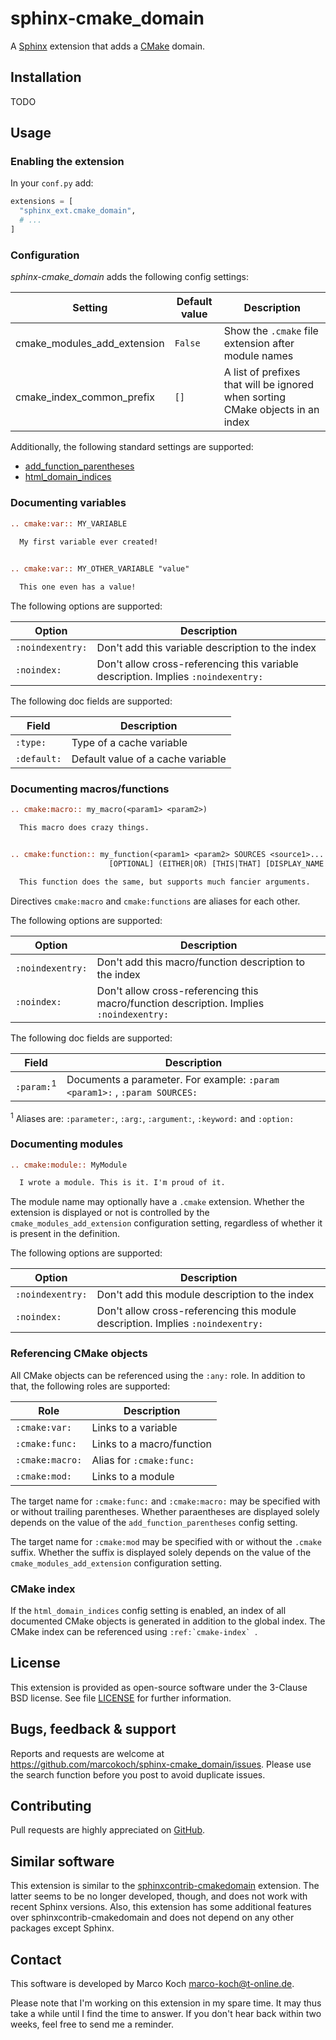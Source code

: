 # sphinx-cmake_domain

A [Sphinx](https://www.sphinx-doc.org) extension that adds a [CMake](https://cmake.org) domain.


## Installation

TODO


## Usage

### Enabling the extension

In your `conf.py` add:

```python
extensions = [
  "sphinx_ext.cmake_domain",
  # ...
]
```


### Configuration

*sphinx-cmake_domain* adds the following config settings:

| Setting                     | Default value | Description                                                                    |
|-----------------------------|---------------|--------------------------------------------------------------------------------|
| cmake_modules_add_extension | `False`       | Show the `.cmake` file extension after module names                            |
| cmake_index_common_prefix   | `[]`          | A list of prefixes that will be ignored when sorting CMake objects in an index |

Additionally, the following standard settings are supported:

* [add_function_parentheses](https://www.sphinx-doc.org/en/master/usage/configuration.html#confval-add_function_parentheses)
* [html_domain_indices](https://www.sphinx-doc.org/en/master/usage/configuration.html#confval-html_domain_indices)


### Documenting variables

```rst
.. cmake:var:: MY_VARIABLE
  
  My first variable ever created!


.. cmake:var:: MY_OTHER_VARIABLE "value"

  This one even has a value!
```

The following options are supported:

| Option           | Description                                                                       |
|------------------|-----------------------------------------------------------------------------------|
| `:noindexentry:` | Don't add this variable description to the index                                  |
| `:noindex:`      | Don't allow cross-referencing this variable description. Implies `:noindexentry:` |

The following doc fields are supported:

| Field       | Description                       |
|-------------|-----------------------------------|
| `:type:`    | Type of a cache variable          |
| `:default:` | Default value of a cache variable |


### Documenting macros/functions

```rst
.. cmake:macro:: my_macro(<param1> <param2>)

  This macro does crazy things.


.. cmake:function:: my_function(<param1> <param2> SOURCES <source1>... \
                      [OPTIONAL] (EITHER|OR) [THIS|THAT] [DISPLAY_NAME <name> [FINAL]])

  This function does the same, but supports much fancier arguments.
```

Directives `cmake:macro` and `cmake:functions` are aliases for each other.


The following options are supported:

| Option           | Description                                                                             |
|------------------|-----------------------------------------------------------------------------------------|
| `:noindexentry:` | Don't add this macro/function description to the index                                  |
| `:noindex:`      | Don't allow cross-referencing this macro/function description. Implies `:noindexentry:` |

The following doc fields are supported:

| Field                 | Description                                                                |
|-----------------------|----------------------------------------------------------------------------|
| `:param:`<sup>1</sup> | Documents a parameter. For example: `:param <param1>:` , `:param SOURCES:` |

<sup>1</sup> Aliases are: `:parameter:`, `:arg:`, `:argument:`, `:keyword:` and `:option:`


### Documenting modules

```rst
.. cmake:module:: MyModule

  I wrote a module. This is it. I'm proud of it.
```

The module name may optionally have a `.cmake` extension. Whether the extension is displayed or not is controlled by the `cmake_modules_add_extension` configuration setting, regardless of whether it is present in the definition.

The following options are supported:

| Option           | Description                                                                     |
|------------------|---------------------------------------------------------------------------------|
| `:noindexentry:` | Don't add this module description to the index                                  |
| `:noindex:`      | Don't allow cross-referencing this module description. Implies `:noindexentry:` |


### Referencing CMake objects

All CMake objects can be referenced using the `:any:` role. In addition to that, the following roles are supported:

| Role           | Description               |
|----------------|---------------------------|
| `:cmake:var:`  | Links to a variable       |
| `:cmake:func:` | Links to a macro/function |
| `:cmake:macro:`| Alias for `:cmake:func:`  |
| `:cmake:mod:`  | Links to a module         |

The target name for `:cmake:func:` and `:cmake:macro:` may be specified with or without trailing parentheses. Whether paraentheses are displayed solely depends on the value of the `add_function_parentheses` config setting.

The target name for `:cmake:mod` may be specified with or without the `.cmake` suffix. Whether the suffix is displayed solely depends on the value of the `cmake_modules_add_extension` configuration setting.


### CMake index

If the `html_domain_indices` config setting is enabled, an index of all documented CMake objects is generated in addition to the global index. The CMake index can be referenced using ``:ref:`cmake-index` ``.


## License

This extension is provided as open-source software under the 3-Clause BSD license. See file [LICENSE](LICENSE) for further information.


## Bugs, feedback & support

Reports and requests are welcome at <https://github.com/marcokoch/sphinx-cmake_domain/issues>.
Please use the search function before you post to avoid duplicate issues.


## Contributing

Pull requests are highly appreciated on [GitHub](https://github.com/marcokoch/sphinx-cmake_domain).


## Similar software

This extension is similar to the [sphinxcontrib-cmakedomain](https://github.com/sphinx-contrib/cmakedomain) extension. The latter seems to be no longer developed, though, and does not work with recent Sphinx versions. Also, this extension has some additional features over sphinxcontrib-cmakedomain and does not depend on any other packages except Sphinx.


## Contact

This software is developed by Marco Koch <marco-koch@t-online.de>.

Please note that I'm working on this extension in my spare time. It may thus take a while until I find the time to answer. If you don't hear back within two weeks, feel free to send me a reminder.

